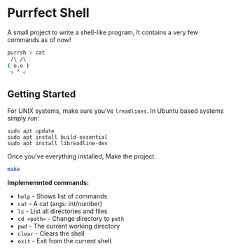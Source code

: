 # Purrfect Shell

A small project to write a shell-like program, It contains a very few commands as of now! 
```sh
purrsh > cat
 /\_/\  
( o.o )
 > ^ <
```

## Getting Started

For UNIX systems, make sure you've `lreadlines`. In Ubuntu based systems simply run:

```
sudo apt update
sudo apt install build-essential
sudo apt install libreadline-dev
```

Once you've everything installed, Make the project.

```sh
make
```

**Implememnted commands:**

* `help` - Shows list of commands
* `cat` - A cat (args: int/number)
* `ls` - List all directories and files
* `cd <path>` - Change directory to `path`
* `pwd` - The current working directory
* `clear` - Clears the shell
* `exit` - Exit from the current shell.



